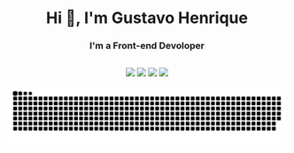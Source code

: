 <div class=block>
  <h1 align="center">Hi 👋, I'm Gustavo Henrique</h1>
<h3 align="center">I'm a Front-end Devoloper</h3>
<a href="https://github.com/Winiast">
 
 
<!--

- 🔭 I’m currently working on projects with React , Javascript , TypeScript, HTML, CSS and more.

- 🌱 I’m currently learning Backend( **Java, TypeScript, SQL ... ** ) and FronEnd(**React.js, JavaScript, TypeScript, CSS, Styled-Components ...*)

- 🤝 I’m looking for help with **JavaScript. Java, HTML, CSS**

- 💬 Ask me about **Git, VBA, HTML, CSS, JavaScript and Python.**

- 📫 How to reach me **gustavo.winiast@gmail.com**


  <br></br>

 <div align="center" style="display-flex">
 
  <img src="http://github-readme-streak-stats.herokuapp.com/?user=Winiast&theme=dark&date_format=M%20j%5B%2C%20Y%5D" />

  </div>

  <br></br>
<div align="center" style="display-flex; padding: 20px;">
  <a href="https://github.com/Winiast">
   <img height="180em" src="https://github-readme-stats.vercel.app/api?username=Winiast&show_icons=true&theme=dark&include_all_commits=true&count_private=false"/>
  <img height="180em" src="https://github-readme-stats.vercel.app/api/top-langs/?username=Winiast&layout=compact&langs_count=7&theme=dark"/> 
</div>
 <br></br>
 <div align="center" style="display-flex" style="margin: 2rem"><br>
  <img align="center" alt="gustavo-Js" height="50" width="60" src="https://raw.githubusercontent.com/devicons/devicon/master/icons/javascript/javascript-plain.svg">
  <img align="center" alt="gustavo-HTML" height="50" width="60" src="https://raw.githubusercontent.com/devicons/devicon/master/icons/html5/html5-original.svg">
  <img align="center" alt="gustavo-CSS" height="50" width="60" src="https://raw.githubusercontent.com/devicons/devicon/master/icons/css3/css3-original.svg">
  <img align="center" alt="gustavo-Python" height="50" width="60" src="https://raw.githubusercontent.com/devicons/devicon/master/icons/python/python-original.svg">
    <img align="center" alt="gustavo-c" height="50" width="60" src="https://github.com/devicons/devicon/blob/master/icons/c/c-plain.svg">


</div> -->
 
 

 ##
 
 <div align="center" style="display-flex" style="margin: 2rem"> 
  <a href="https://www.instagram.com/meninoguxta/" target="_blank"><img src="https://img.shields.io/badge/-Instagram-%23E4405F?style=for-the-badge&logo=instagram&logoColor=white" target="_blank"></a>
 <a href="https://discord.gg/pDbY76q8Qf" target="_blank"><img src="https://img.shields.io/badge/Discord-7289DA?style=for-the-badge&logo=discord&logoColor=white" target="_blank"></a> 
  <a href = "mailto:gustavo.winiast@gmail.com"><img src="https://img.shields.io/badge/-Gmail-%23333?style=for-the-badge&logo=gmail&logoColor=white" target="_blank"></a>
  <a href="https://www.linkedin.com/in/gustavo-silva-3b9bb8196" target="_blank"><img src="https://img.shields.io/badge/-LinkedIn-%230077B5?style=for-the-badge&logo=linkedin&logoColor=white" target="_blank"></a> 

  
 ![Snake animation](https://github.com/Winiast/Winiast/blob/output/github-contribution-grid-snake.svg)
  
 </div>

 </div>

